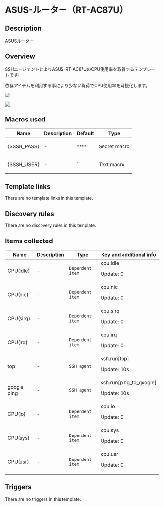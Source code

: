 # ASUS-ルーター（RT-AC87U）

## Description

ASUSルーター

## Overview

SSHエージェントによりASUS-RT-AC87UのCPU使用率を取得するテンプレートです。


依存アイテムを利用する事により少ない負荷でCPU使用率を可視化します。


![](https://qiita-image-store.s3.ap-northeast-1.amazonaws.com/0/102020/e9df31db-0a99-79b5-3540-683dd017bc66.png)


![](https://qiita-image-store.s3.ap-northeast-1.amazonaws.com/0/102020/7088100c-ea7d-774c-0e59-f4d6a7713971.png)



## Macros used

|Name|Description|Default|Type|
|----|-----------|-------|----|
|{$SSH_PASS}|<p>-</p>|`****`|Secret macro|
|{$SSH_USER}|<p>-</p>|``|Text macro|
## Template links

There are no template links in this template.

## Discovery rules

There are no discovery rules in this template.

## Items collected

|Name|Description|Type|Key and additional info|
|----|-----------|----|----|
|CPU(idle)|<p>-</p>|`Dependent item`|cpu.idle<p>Update: 0</p>|
|CPU(nic)|<p>-</p>|`Dependent item`|cpu.nic<p>Update: 0</p>|
|CPU(sirq)|<p>-</p>|`Dependent item`|cpu.sirq<p>Update: 0</p>|
|CPU(irq)|<p>-</p>|`Dependent item`|cpu.irq<p>Update: 0</p>|
|top|<p>-</p>|`SSH agent`|ssh.run[top]<p>Update: 10s</p>|
|google ping|<p>-</p>|`SSH agent`|ssh.run[ping_to_google]<p>Update: 10s</p>|
|CPU(io)|<p>-</p>|`Dependent item`|cpu.io<p>Update: 0</p>|
|CPU(sys)|<p>-</p>|`Dependent item`|cpu.sys<p>Update: 0</p>|
|CPU(usr)|<p>-</p>|`Dependent item`|cpu.usr<p>Update: 0</p>|
## Triggers

There are no triggers in this template.

